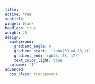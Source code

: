 ```yaml
---
title: 
active: true
subtitle: 
widget: blank
headless: true
weight: 20
design: 
  background:
    gradient_angle: 0
    gradient_start:  'rgba(59,44,80,1)'
    gradient_end: 'rgb(5, 28, 47)'
    text_color_light: true
  columns: '1'
advanced:
  css_class: transparent
---
```

<div class="background">

</div>
<div class="waveborder">
<div class="wave wave-back"></div>
<div class="wave wave-middle"></div>
<div class="wave wave-front"></div><a href="#how-bolo-works" class="fab">
</div>
